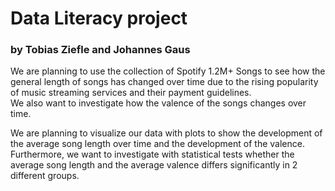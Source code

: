 # Data Literacy project 
### by Tobias Ziefle and Johannes Gaus

We are planning to use the collection of Spotify 1.2M+ Songs to see how the general length of songs 
has changed over time due to the rising popularity of music streaming services and their payment guidelines.  
We also want to investigate how the valence of the songs changes over time.  
  
We are planning to visualize our data with plots to show the development of the
average song length over time and the development of the valence.  
Furthermore, we want to investigate with statistical tests whether the average song length and the
average valence differs significantly in 2 different groups.
